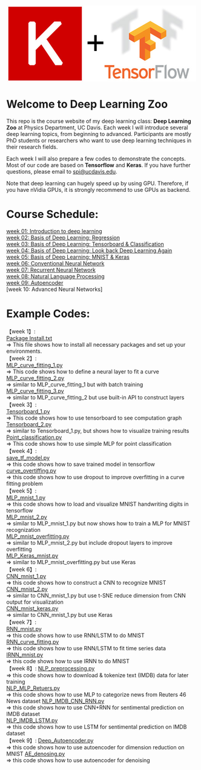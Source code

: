 <p align="center">
  <img src="./others/keras-tensorflow-logo.jpg">
</p>

# Welcome to Deep Learning Zoo
This repo is the course website of my deep learning class: **Deep Learning Zoo**
at Physics Department, UC Davis. Each week I will introduce several deep learning
topics, from beginning to advanced. Participants are mostly PhD students or 
researchers who want to use deep learning techniques in their research fields.

Each week I will also prepare a few codes to demonstrate the concepts. Most of
our code are based on **Tensorflow** and **Keras**. If you have further 
questions, please email to spi@ucdavis.edu.

Note that deep learning can hugely speed up by using GPU. Therefore, if you have
nVidia GPUs, it is strongly recommend to use GPUs as backend. 

# Course Schedule:          
[week 01: Introduction to deep learning](https://github.com/pipidog/MLclass/blob/master/slide/slide01%20(introduction%20to%20ML).pdf)             
[week 02: Basis of Deep Learning: Regression](https://github.com/pipidog/MLclass/blob/master/slide/slide02%20(basis%20of%20deep%20learning%20and%20regression).pdf)            
[week 03: Basis of Deep Learning: Tensorboard & Classification](https://github.com/pipidog/MLclass/blob/master/slide/slide03%20(basis%20of%20deep%20learning%20and%20classification).pdf)    
[week 04: Basis of Deep Learning: Look back Deep Learning Again](https://github.com/pipidog/MLclass/blob/master/slide/slide04%20(basis%20of%20deep%20learning%20look%20back).pdf)            
[week 05: Basis of Deep Learning: MNIST & Keras](https://github.com/pipidog/MLclass/blob/master/slide/slide05%20(Keras%20and%20MNIST).pdf)           
[week 06: Conventional Neural Network](https://github.com/pipidog/MLclass/blob/master/slide/slide06%20(CNN).pdf)          
[week 07: Recurrent Neural Network](https://github.com/pipidog/MLclass/blob/master/slide/slide07%20(RNN%2BLSTM%2BGRU%2BIRNN).pdf)   
[week 08: Natural Language Processing](https://github.com/pipidog/MLclass/blob/master/slide/slide08%20(Natural%20Language%20Processing).pdf)    
[week 09: Autoencoder](https://github.com/pipidog/MLclass/blob/master/slide/slide09%20(autoencoder%2Bone-shot%20learning).pdf)    
[week 10: Advanced Neural Networks] 
                
# Example Codes:    
【week 1】:        
[Package Install.txt](https://github.com/pipidog/MLclass/blob/master/codes/01_Package_install/Package%20Install.txt)          
=> This file shows how to install all necessary packages and set up your environments.          
【week 2】:               
[MLP_curve_fitting_1.py](https://github.com/pipidog/MLclass/blob/master/codes/02_MLP_regression/MLP_curve_fitting_1.py)             
=> This code shows how to define a neural layer to fit a curve
[MLP_curve_fitting_2.py](https://github.com/pipidog/MLclass/blob/master/codes/02_MLP_regression/MLP_curve_fitting_2.py)            
=> similar to MLP_curve_fitting_1 but with batch training
[MLP_curve_fitting_3.py](https://github.com/pipidog/MLclass/blob/master/codes/02_MLP_regression/MLP_curve_fitting_3.py)      
=> similar to MLP_curve_fitting_2 but use built-in API to construct layers      
【week 3】:           
[Tensorboard_1.py](https://github.com/pipidog/MLclass/blob/master/codes/03_MLP_Classification/Tensorboard_1.py)     
=> This code shows how to use tensorboard to see computation graph      
[Tensorboard_2.py](https://github.com/pipidog/MLclass/blob/master/codes/03_MLP_Classification/Tensorboard_2.py)     
=> similar to Tensorboard_1.py, but shows how to visualize training results     
[Point_classification.py](https://github.com/pipidog/MLclass/blob/master/codes/03_MLP_Classification/Point_classification.py)       
=> This code shows how to use simple MLP for point classification       
【week 4】:       
[save_tf_model.py](https://github.com/pipidog/MLclass/blob/master/codes/04_Overfitting/curve_overtiffing.py)           
=> this code shows how to save trained model in tensorflow          
[curve_overtiffing.py](https://github.com/pipidog/MLclass/blob/master/codes/04_Overfitting/curve_overtiffing.py)        
=> this code shows how to use dropout to improve overfitting in a curve fitting problem     
【week 5】:       
[MLP_mnist_1.py](https://github.com/pipidog/MLclass/blob/master/codes/05_MLP_MNIST/MLP_mnist_1.py)     
=> this code shows how to load and visualize MNIST handwriting digits in tensorflow     
[MLP_mnist_2.py](https://github.com/pipidog/MLclass/blob/master/codes/05_MLP_MNIST/MLP_mnist_2.py)     
=> similar to MLP_mnist_1.py but now shows how to train a MLP for MNIST recognization       
[MLP_mnist_overfitting.py](https://github.com/pipidog/MLclass/blob/master/codes/05_MLP_MNIST/MLP_mnist_overfitting.py)      
=> similar to MLP_mnist_2.py but include dropout layers to improve overfitting      
[MLP_Keras_mnist.py](https://github.com/pipidog/MLclass/blob/master/codes/05_MLP_MNIST/MLP_Keras_mnist.py)     
=> similar to MLP_mnist_overfitting.py but use Keras        
【week 6】:       
[CNN_mnist_1.py](https://github.com/pipidog/MLclass/blob/master/codes/06_CNN/CNN_mnist_1.py)          
=> this code shows how to construct a CNN to recognize MNIST        
[CNN_mnist_2.py](https://github.com/pipidog/MLclass/blob/master/codes/06_CNN/CNN_mnist_2.py)          
=> similar to CNN_mnist_1.py but use t-SNE reduce dimension from CNN output for visualization       
[CNN_mnist_keras.py](https://github.com/pipidog/MLclass/blob/master/codes/06_CNN/CNN_mnist_keras.py)       
=> similar to CNN_mnist_1.py but use Keras      
【week 7】:       
[RNN_mnist.py](https://github.com/pipidog/MLclass/blob/master/codes/07_RNN/RNN_mnist.py)               
=> this code shows how to use RNN/LSTM to do MNIST      
[RNN_curve_fitting.py](https://github.com/pipidog/MLclass/blob/master/codes/07_RNN/RNN_curve_fitting.py)       
=> this code shows how to use RNN/LSTM to fit time series data     
[IRNN_mnist.py](https://github.com/pipidog/MLclass/blob/master/codes/07_RNN/IRNN_mnist.py)         
=> this code shows how to use IRNN to do MNIST      
【week 8】:
[NLP_preprocessing.py](https://github.com/pipidog/MLclass/blob/master/codes/08_NLP/NLP_preprocessing.py)          
=> this code shows how to download & tokenize text (IMDB) data for later training       
[NLP_MLP_Retuers.py](https://github.com/pipidog/MLclass/blob/master/codes/08_NLP/NLP_MLP_Retuers.py)     
=> this code shows how to use MLP to categorize news from Reuters 46 News dataset
[NLP_IMDB_CNN_RNN.py](https://github.com/pipidog/MLclass/blob/master/codes/08_NLP/NLP_IMDB_CNN_RNN.py)     
=> this code shows how to use CNN+RNN for sentimental prediction on IMDB dataset        
[NLP_IMDB_LSTM.py](https://github.com/pipidog/MLclass/blob/master/codes/08_NLP/NLP_IMDB_LSTM.py)       
=> this code shows how to use LSTM for sentimental prediction on IMDB dataset       
【week 9】:
[Deep_Autoencoder.py](https://github.com/pipidog/MLclass/blob/master/codes/09_Autoencoder/Deep_Autoencoder.py)  
=> this code shows how to use autoencoder for dimension reduction on MNIST
[AE_denosing.py](https://github.com/pipidog/MLclass/blob/master/codes/09_Autoencoder/AE_denosing.py)       
=> this code shows how to use autoencoder for denoising


    
